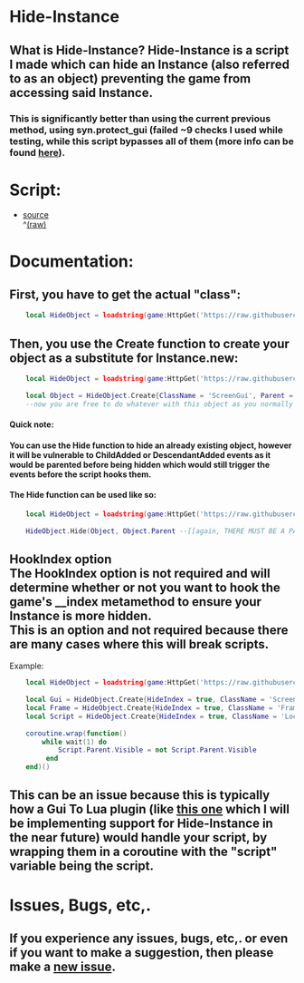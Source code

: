 # Hide-Instance
## What is Hide-Instance? Hide-Instance is a script I made which can hide an Instance (also referred to as an object) preventing the game from accessing said Instance.
### This is significantly better than using the current previous method, using syn.protect_gui (failed ~9 checks I used while testing, while this script bypasses all of them (more info can be found [here](/CHECKSINFO.md)).

# Script:
- [source](/script/HideObject.lua)<br>^[\(raw\)](https://raw.githubusercontent.com/TechHog8984/Hide-Instance/main/script/HideObject.lua)

<!--
# !!Warning!! This script makes an object return nil when indexed!!!!
## What does this mean?<br>This means that if you are using this on a script's parent, then script.Parent will return nil even if the parent is a real object.
## How can I get around this?<br>You can get around this by using my [Gui To Lua plugin](https://github.com/TechHog8984/roblox-studio/tree/main/plugins/GuiToLuaV3) (NOT YET WORKING) if you are you working with a GUI.
-->

# Documentation:


## First, you have to get the actual "class":
```lua
    local HideObject = loadstring(game:HttpGet('https://raw.githubusercontent.com/TechHog8984/Hide-Instance/main/script/HideObject.lua'))()
```

## Then, you use the Create function to create your object as a substitute for Instance.new:
```lua
    local HideObject = loadstring(game:HttpGet('https://raw.githubusercontent.com/TechHog8984/Hide-Instance/main/script/HideObject.lua'))()
    
    local Object = HideObject.Create{ClassName = 'ScreenGui', Parent = workspace--[[THERE MUST BE A PARENT!!!!]], OtherNormalProperties = 'Go Here'}
    --now you are free to do whatever with this object as you normally would
```

#### Quick note:
#### You can use the Hide function to hide an already existing object, however it will be vulnerable to ChildAdded or DescendantAdded events as it would be parented before being hidden which would still trigger the events before the script hooks them.

#### The Hide function can be used like so:
```lua
    local HideObject = loadstring(game:HttpGet('https://raw.githubusercontent.com/TechHog8984/Hide-Instance/main/script/HideObject.lua'))()
    
    HideObject.Hide(Object, Object.Parent --[[again, THERE MUST BE A PARENT!!!!]])
```

## HookIndex option<br>The HookIndex option is not required and will determine whether or not you want to hook the game's __index metamethod to ensure your Instance is more hidden.<br>This is an option and not required because there are many cases where this will break scripts.
Example:
```lua
    local HideObject = loadstring(game:HttpGet('https://raw.githubusercontent.com/TechHog8984/Hide-Instance/main/script/HideObject.lua'))()
    
    local Gui = HideObject.Create{HideIndex = true, ClassName = 'ScreenGui', Parent = workspace}
    local Frame = HideObject.Create{HideIndex = true, ClassName = 'Frame', Parent = Gui}
    local Script = HideObject.Create{HideIndex = true, ClassName = 'LocalScript', Parent = Frame}
    
    coroutine.wrap(function()
        while wait(1) do
            Script.Parent.Visible = not Script.Parent.Visible
         end
    end)()
```
## This can be an issue because this is typically how a Gui To Lua plugin (like [this one](https://github.com/TechHog8984/roblox-studio/tree/main/plugins/GuiToLuaV3) which I will be implementing support for Hide-Instance in the near future) would handle your script, by wrapping them in a coroutine with the "script" variable being the script.

# Issues, Bugs, etc,.
## If you experience any issues, bugs, etc,. or even if you want to make a suggestion, then please make a [new issue](https://github.com/TechHog8984/Hide-Instance/issues/new).
